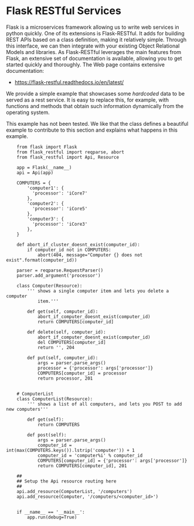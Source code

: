 # Flask RESTful Services

Flask is a microservices framework allowing us to write web services in
python quickly. One of its extensions is Flask-RESTful. It adds for
building REST APIs based on a class definition, making it relatively
simple. Through this interface, we can then integrate with your existing
Object Relational Models and libraries. As Flask-RESTful leverages the
main features from Flask, an extensive set of documentation is available, allowing you to get started quickly and thoroughly. The Web page
contains extensive documentation:

* <https://flask-restful.readthedocs.io/en/latest/>

We provide a simple example that showcases some *hardcoded* data
to be served as a rest service. It is easy to replace this, for
example, with functions and methods that obtain such information
dynamically from the operating system.

This example has not been tested. We like that the class defines a beautiful example to contribute to this section and explains what
happens in this example.

```
    from flask import Flask
    from flask_restful import reqparse, abort
    from flask_restful import Api, Resource

    app = Flask(__name__)
    api = Api(app)

    COMPUTERS = {
        'computer1': {
          'processor': 'iCore7'
        },
        'computer2': {
          'processor': 'iCore5'
        },
        'computer3': {
          'processor': 'iCore3'
        },
    }

    def abort_if_cluster_doesnt_exist(computer_id):
        if computer_id not in COMPUTERS:
            abort(404, message="Computer {} does not exist".format(computer_id))

    parser = reqparse.RequestParser()
    parser.add_argument('processor')

    class Computer(Resource):
        ''' shows a single computer item and lets you delete a computer
            item.'''

        def get(self, computer_id):
            abort_if_computer_doesnt_exist(computer_id)
            return COMPUTERS[computer_id]

        def delete(self, computer_id):
            abort_if_computer_doesnt_exist(computer_id)
            del COMPUTERS[computer_id]
            return '', 204

        def put(self, computer_id):
            args = parser.parse_args()
            processor = {'processor': args['processor']}
            COMPUTERS[computer_id] = processor
            return processor, 201


    # ComputerList
    class ComputerList(Resource):
        ''' shows a list of all computers, and lets you POST to add new computers'''

        def get(self):
            return COMPUTERS

        def post(self):
            args = parser.parse_args()
            computer_id = int(max(COMPUTERS.keys()).lstrip('computer')) + 1
            computer_id = 'computer%i' % computer_id
            COMPUTERS[computer_id] = {'processor': args['processor']}
            return COMPUTERS[computer_id], 201

    ##
    ## Setup the Api resource routing here
    ##
    api.add_resource(ComputerList, '/computers')
    api.add_resource(Computer, '/computers/<computer_id>')


    if __name__ == '__main__':
        app.run(debug=True)
```

